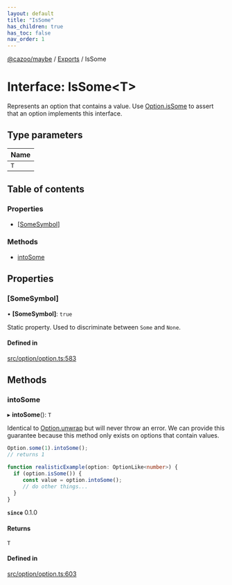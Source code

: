 ```yaml
---
layout: default
title: "IsSome"
has_children: true
has_toc: false
nav_order: 1
---
```


[@cazoo/maybe](../README.md) / [Exports](../modules.md) / IsSome

# Interface: IsSome<T\>

Represents an option that contains a value. Use
[Option.isSome](../Option/index.md#issome) to assert that an option implements this
interface.

## Type parameters

| Name |
| :------ |
| `T` |

## Table of contents

### Properties

- [[SomeSymbol]](index.md#[somesymbol])

### Methods

- [intoSome](index.md#intosome)

## Properties

### [SomeSymbol]

• **[SomeSymbol]**: ``true``

Static property. Used to discriminate between `Some` and `None`.

#### Defined in

[src/option/option.ts:583](https://github.com/Cazoo-uk/maybe/blob/40d98a8/src/option/option.ts#L583)

## Methods

### intoSome

▸ **intoSome**(): `T`

Identical to [Option.unwrap](../Option/index.md#unwrap) but will never throw an
error. We can provide this guarantee because this method only
exists on options that contain values.

```typescript
Option.some(1).intoSome();
// returns 1

function realisticExample(option: OptionLike<number>) {
  if (option.isSome()) {
     const value = option.intoSome();
     // do other things...
  }
}
```

**`since`** 0.1.0

#### Returns

`T`

#### Defined in

[src/option/option.ts:603](https://github.com/Cazoo-uk/maybe/blob/40d98a8/src/option/option.ts#L603)
